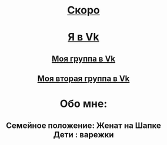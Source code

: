<html>
<head>

<body background="123.jpg">

<h1>
<P align="center"> <a href="scoro.html"> Скоро </a>
</P>
</h1>

<h1>
<P align="center"> <A HREF="https://vk.com/d.sadovoy99"> Я в Vk </a>
</P>
</h1>

<h2>
<P align="center"> <A HREF="https://vk.com/club157786211"> Моя группа в Vk </a>
</P>
</h2>

<h2>
<P align="center"> <A HREF="https://vk.com/humor300tractorista"> Моя вторая группа в Vk </a>
</P>
</h2>


<h1 align="center"> Обо мне: </h1>
<h2 align="center"> Семейное положение: Женат на Шапке <br> Дети : варежки 
</h2>












